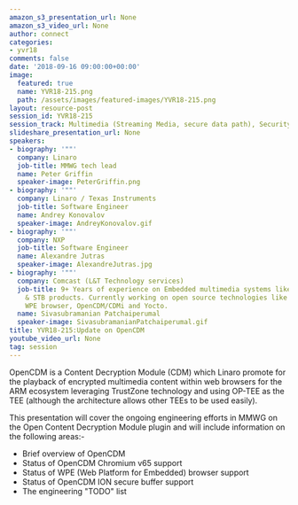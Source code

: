 ```yaml
---
amazon_s3_presentation_url: None
amazon_s3_video_url: None
author: connect
categories:
- yvr18
comments: false
date: '2018-09-16 09:00:00+00:00'
image:
  featured: true
  name: YVR18-215.png
  path: /assets/images/featured-images/YVR18-215.png
layout: resource-post
session_id: YVR18-215
session_track: Multimedia (Streaming Media, secure data path), Security
slideshare_presentation_url: None
speakers:
- biography: '""'
  company: Linaro
  job-title: MMWG tech lead
  name: Peter Griffin
  speaker-image: PeterGriffin.png
- biography: '""'
  company: Linaro / Texas Instruments
  job-title: Software Engineer
  name: Andrey Konovalov
  speaker-image: AndreyKonovalov.gif
- biography: '""'
  company: NXP
  job-title: Software Engineer
  name: Alexandre Jutras
  speaker-image: AlexandreJutras.jpg
- biography: '""'
  company: Comcast (L&T Technology services)
  job-title: 9+ Years of experience on Embedded multimedia systems like Infotainment
    & STB products. Currently working on open source technologies like RDK, Westeros,
    WPE browser, OpenCDM/CDMi and Yocto.
  name: Sivasubramanian Patchaiperumal
  speaker-image: SivasubramanianPatchaiperumal.gif
title: YVR18-215:Update on OpenCDM
youtube_video_url: None
tag: session
---
```


OpenCDM is a Content Decryption Module (CDM) which Linaro promote for the playback of encrypted multimedia content within web browsers for the ARM ecosystem leveraging TrustZone technology and using OP-TEE as the TEE (although the architecture allows other TEEs to be used easily).

This presentation will cover the ongoing engineering efforts in MMWG on the Open Content Decryption Module plugin
and will include information on the following areas:-
* Brief overview of OpenCDM
* Status of OpenCDM Chromium v65 support
* Status of WPE (Web Platform for Embedded) browser support
* Status of OpenCDM ION secure buffer support
* The engineering "TODO" list